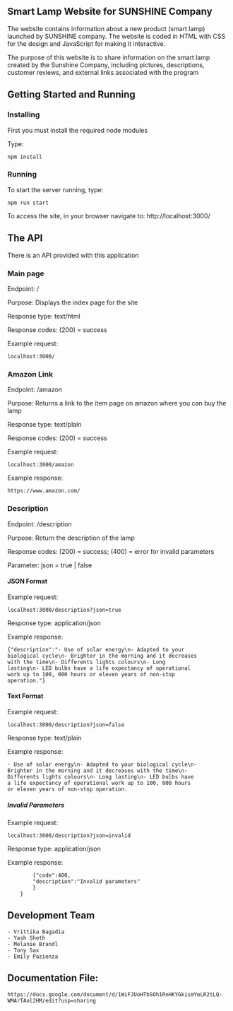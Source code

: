 ## Smart Lamp Website for SUNSHINE Company

The website contains information about a new product (smart lamp) launched by SUNSHINE company.
The website is coded in HTML with CSS for the design and JavaScript for making it interactive.

The purpose of this website is to share information on the smart lamp created by the Sunshine Company, including pictures, descriptions, customer reviews, and external links associated with the program

## Getting Started and Running

### Installing
First you must install the required node modules

Type:
```
npm install
```

### Running
To start the server running, type:
```
npm run start
```

To access the site, in your browser navigate to:
http://localhost:3000/

## The API
There is an API provided with this application

### Main page
Endpoint: /

Purpose: Displays the index page for the  site

Response type: text/html

Response codes: (200) = success

Example request: 
```
localhost:3000/
```

### Amazon Link
Endpoint: /amazon

Purpose: Returns a link to the item page on amazon where you can buy the lamp

Response type: text/plain

Response codes: (200) = success

Example request: 
```
localhost:3000/amazon
```

Example response:
```
https://www.amazon.com/
```

### Description
Endpoint: /description

Purpose: Return the description of the lamp

Response codes: (200) = success; (400) = error for invalid parameters

Parameter: json = true | false

#### JSON Format
Example request: 
```
localhost:3000/description?json=true
```

Response type: application/json

Example response:
```
{"description":"- Use of solar energy\n- Adapted to your 
biological cycle\n- Brighter in the morning and it decreases
with the time\n- Differents lights colours\n- Long 
lasting\n- LED bulbs have a life expectancy of operational 
work up to 100, 000 hours or eleven years of non-stop 
operation."}
```

#### Text Format
Example request:
```
localhost:3000/description?json=false
```

Response type: text/plain
	
Example response:
```
- Use of solar energy\n- Adapted to your biological cycle\n-
Brighter in the morning and it decreases with the time\n-
Differents lights colours\n- Long lasting\n- LED bulbs have
a life expectancy of operational work up to 100, 000 hours
or eleven years of non-stop operation.
```

##### Invalid Parameters
Example request:
```
localhost:3000/description?json=invalid
```

Response type: application/json

Example response:
```{"error":
        {"code":400,
        "description":"Invalid parameters"
        }
    }
```

## Development Team
    - Vrittika Bagadia
    - Yash Sheth
    - Melanie Brandl
    - Tony Sax
    - Emily Pazienza

## Documentation File: 
    https://docs.google.com/document/d/1WiFJUoHTbSOh1RnHKYGkismYeLR2tLQ-WMArTAol2HM/edit?usp=sharing